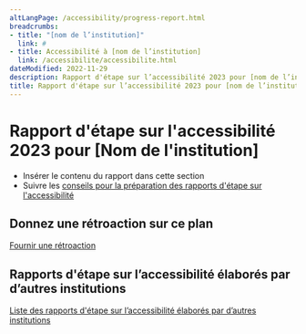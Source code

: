 ```yaml
---
altLangPage: /accessibility/progress-report.html
breadcrumbs:
- title: "[nom de l’institution]"
  link: #
- title: Accessibilité à [nom de l’institution]
  link: /accessibilite/accessibilite.html  
dateModified: 2022-11-29
description: Rapport d'étape sur l’accessibilité 2023 pour [nom de l’institution]
title: Rapport d'étape sur l’accessibilité 2023 pour [nom de l’institution]
---
```

<h1 property="name" id="wb-cont" dir="ltr">Rapport d'étape sur l'accessibilité 2023 pour [Nom de l'institution]</h1>
<ul>
  <li>Insérer le contenu du rapport dans cette section</li>
  <li>Suivre les <a href="https://www.canada.ca/fr/emploi-developpement-social/programmes/directives-reglements-canadien-accessibilite/rapports-etape/preparez.html">conseils pour la préparation des rapports d'étape sur l'accessibilité</a></li>
</ul>
<h2>Donnez une rétroaction sur ce plan</h2>
<p><a href="formulaire-retroaction.html">Fournir une rétroaction</a></p>
<h2>Rapports d'étape sur l’accessibilité élaborés par d’autres institutions</h2>
<p><a href="https://open.canada.ca/fr">Liste des rapports d'étape sur l’accessibilité élaborés par d’autres institutions</a></p>
